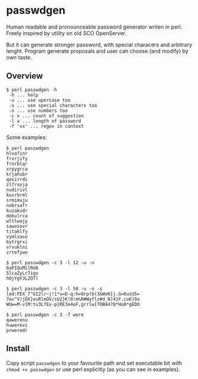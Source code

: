 # passwdgen
Human readable and pronounceable password generator writen in perl. Freely inspired by utility on old SCO OpenServer.

But it can generate stronger password, with special characers and arbitrary
lenght. Program generate proposals and user can choose (and modify) by own taste.

## Overview
```
$ perl passwdgen -h
 -h ... help
 -u ... use upercase too
 -s ... use special characters too
 -n ... use numbers too
 -c x ... count of suggestion
 -l x ... length of password
 -f 'xx' ... regex in context
```

Some examples:
```
$ perl passwdgen
hlvafinr
frvrjify
frnrblqr
xrpygrca
krjahubr
qexirrdi
zlfrsoja
nudirivl
kusrbrml
srmimuju
nobrsafr
kuzakudr
debulrca
wltlwajy
sawosovr
titaklfy
vymlxaso
bytrgrxi
vrvuklni
zrtefywo

$ perl passwdgen -c 3 -l 12 -u -n
6aPIQuMilRdA
5lcaZyLr7igo
hOjYgYJLZOTl

$ perl passwdgen -c 3 -l 50 -u -n -s
led:FEX_7^GI2lr~j!1*x=D-q:h=8rp(6(3&WoK[j.G=6usU5=
7ov^V)jOX}xuRlmOV/sU2}K!0!m%R#Wyflz#d_N]4}F.coK)9a
WUw=M-v]M:tu3LfEx-p}RE3e4oF,grrlw[TOBA4?Q*Ho0*gEDO

$ perl passwdgen -c 3 -f were
qawerenu
huwerevi
prweredr
```

## Install

Copy script `passwdgen` to your favourite path and set executable bit with `chmod +x passwdgen` or use perl explicitly (as you can see in examples).
